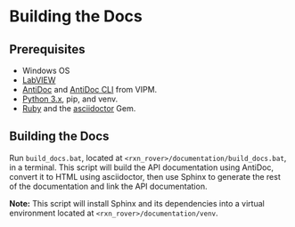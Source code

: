 # Building the Docs

## Prerequisites

- Windows OS
- [LabVIEW](https://www.ni.com/en-us/support/downloads/software-products/download.labview.html#369643)
- [AntiDoc](https://gitlab.com/wovalab/open-source/labview-doc-generator) and [AntiDoc CLI](https://gitlab.com/wovalab/open-source/cli-for-antidoc) from VIPM.
- [Python 3.x](https://www.python.org/), pip, and venv.
- [Ruby](https://www.ruby-lang.org/en/) and the [asciidoctor](https://asciidoctor.org/) Gem.

## Building the Docs

Run `build_docs.bat`, located at `<rxn_rover>/documentation/build_docs.bat`, in a terminal. This script will build the API documentation using AntiDoc, convert it to HTML using asciidoctor, then use Sphinx to generate the rest of the documentation and link the API documentation.

**Note:** This script will install Sphinx and its dependencies into a virtual environment located at `<rxn_rover>/documentation/venv`. 